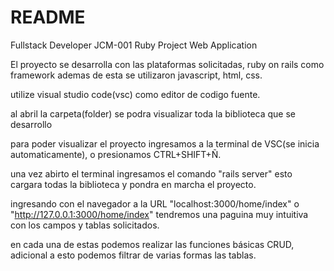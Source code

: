 # README

Fullstack Developer
JCM-001 Ruby Project Web Application

El proyecto se desarrolla con las plataformas 
solicitadas, ruby on rails como framework ademas 
de esta se utilizaron javascript, html, css.

utilize visual studio code(vsc) como editor de codigo
fuente.

al abril la carpeta(folder) se podra visualizar
toda la biblioteca que se desarrollo

para poder visualizar el proyecto ingresamos a
la terminal de VSC(se inicia automaticamente),
o presionamos CTRL+SHIFT+Ñ.

una vez abirto el terminal ingresamos el comando
"rails server" esto cargara todas la biblioteca
y pondra en marcha el proyecto.

ingresando con el navegador a la URL "localhost:3000/home/index"
o "http://127.0.0.1:3000/home/index" tendremos
una paguina muy intuitiva con los campos y tablas
solicitados.

en cada una de estas podemos realizar las funciones básicas
CRUD, adicional a esto podemos filtrar de varias formas las 
tablas.
